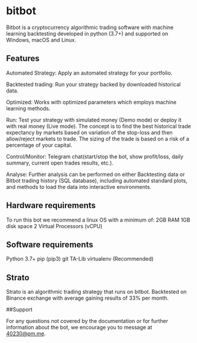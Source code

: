 # bitbot

Bitbot is a cryptocurrency algorithmic trading software with machine learning backtesting developed in python (3.7+) and supported on Windows, macOS and Linux.

## Features

Automated Strategy: Apply an automated strategy for your portfolio.

Backtested trading: Run your strategy backed by downloaded historical data.

Optimized: Works with optimized parameters which employs machine learning methods.

Run: Test your strategy with simulated money (Demo mode) or deploy it with real money (Live mode). The concept is to find the best historical trade expectancy by markets based on variation of the stop-loss and then allow/reject markets to trade. The sizing of the trade is based on a risk of a percentage of your capital.

Control/Monitor: Telegram chat(start/stop the bot, show profit/loss, daily summary, current open trades results, etc.).

Analyse: Further analysis can be performed on either Backtesting data or Bitbot trading history (SQL database), including automated standard plots, and methods to load the data into interactive environments.

## Hardware requirements

To run this bot we recommend a linux OS with a minimum of:
2GB RAM
1GB disk space
2 Virtual Processors (vCPU)

## Software requirements

Python 3.7+
pip (pip3)
git
TA-Lib
virtualenv (Recommended)

## Strato

Strato is an algorithmic trading strategy that runs on bitbot. Backtested on Binance exchange with average gaining results of 33% per month.

##Support

For any questions not covered by the documentation or for further information about the bot, we encourage you to message at 40230@pm.me.

